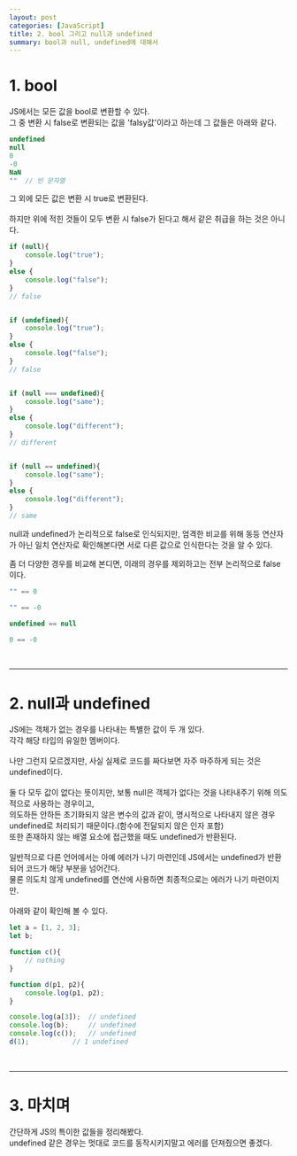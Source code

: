 ```yaml
---
layout: post
categories: [JavaScript]
title: 2. bool 그리고 null과 undefined
summary: bool과 null, undefined에 대해서
---
```


# 1. bool

JS에서는 모든 값을 bool로 변환할 수 있다.<br>
그 중 변환 시 false로 변환되는 값을 'falsy값'이라고 하는데 그 값들은 아래와 같다.<br>
```js
undefined
null
0
-0
NaN
""	// 빈 문자열
```
그 외에 모든 값은 변환 시 true로 변환된다.<br>
<br>
하지만 위에 적힌 것들이 모두 변환 시 false가 된다고 해서 같은 취급을 하는 것은 아니다.<br>
```js
if (null){
    console.log("true");
}
else {
    console.log("false");
}
// false


if (undefined){
    console.log("true");
}
else {
    console.log("false");
}
// false


if (null === undefined){
    console.log("same");
}
else {
    console.log("different");
}
// different


if (null == undefined){
    console.log("same");
}
else {
    console.log("different");
}
// same
```
null과 undefined가 논리적으로 false로 인식되지만, 엄격한 비교를 위해 동등 연산자가 아닌 일치 연산자로 확인해본다면 서로 다른 값으로 인식한다는 것을 알 수 있다.<br>

좀 더 다양한 경우를 비교해 본디면, 이래의 경우를 제외하고는 전부 논리적으로 false이다.<br>
```js
"" == 0

"" == -0

undefined == null

0 == -0
```
<br>

---
# 2. null과 undefined

JS에는 객체가 없는 경우를 나타내는 특별한 값이 두 개 있다.  
각각 해당 타입의 유일한 멤버이다.<br>
<br>
나만 그런지 모르겠지만, 사실 실제로 코드를 짜다보면 자주 마주하게 되는 것은 undefined이다.<br>
<br>
둘 다 모두 값이 없다는 뜻이지만, 보통 null은 객체가 없다는 것을 나타내주기 위해 의도적으로 사용하는 경우이고,<br>
의도하든 안하든 초기화되지 않은 변수의 값과 같이, 명시적으로 나타내지 않은 경우 undefined로 처리되기 때문이다.(함수에 전달되지 않은 인자 포함)<br>
또한 존재하지 않는 배열 요소에 접근했을 때도 undefined가 반환된다.<br>
<br>
일반적으로 다른 언어에서는 아예 에러가 나기 마련인데 JS에서는 undefined가 반환되어 코드가 해당 부분을 넘어간다.<br>
물론 의도치 않게 undefined를 연산에 사용하면 최종적으로는 에러가 나기 마련이지만.<br>
<br>
아래와 같이 확인해 볼 수 있다.<br>
```js
let a = [1, 2, 3];
let b;

function c(){
    // nothing
}

function d(p1, p2){
    console.log(p1, p2);
}

console.log(a[3]);	// undefined
console.log(b);		// undefined
console.log(c());	// undefined
d(1);			// 1 undefined
```
<br>

---
# 3. 마치며

간단하게 JS의 특이한 값들을 정리해봤다.<br>
undefined 같은 경우는 멋대로 코드를 동작시키지말고 에러를 던져줬으면 좋겠다.<br>